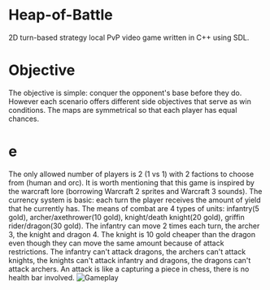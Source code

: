 # Heap-of-Battle
2D turn-based strategy local PvP video game written in C++ using SDL.
# Objective
The objective is simple: conquer the opponent's base before they do. However each scenario offers different side objectives that serve as win conditions. The maps are symmetrical so that each player has equal chances. 
# e
The only allowed number of players is 2 (1 vs 1) with 2 factions to choose from (human and orc). It is worth mentioning that this game is inspired by the warcraft lore (borrowing Warcraft 2 sprites and Warcraft 3 sounds). The currency system is basic: each turn the player receives the amount of yield that he currently has. The means of combat are 4 types of units: infantry(5 gold), archer/axethrower(10 gold), knight/death knight(20 gold), griffin rider/dragon(30 gold). The infantry can move 2 times each turn, the archer 3, the knight and dragon 4. The knight is 10 gold cheaper than the dragon even though they can move the same amount because of attack restrictions. The infantry can't attack dragons, the archers can't attack knights, the knights can't attack infantry and dragons, the dragons can't attack archers. An attack is like a capturing a piece in chess, there is no health bar involved.
![Gameplay](https://user-images.githubusercontent.com/94221810/149328804-7c59962a-c91f-43e2-a9da-e3ad5b71a10c.PNG)
